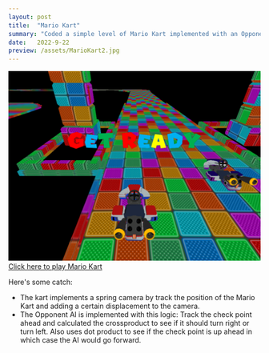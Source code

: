```yaml
---
layout: post
title:  "Mario Kart"
summary: "Coded a simple level of Mario Kart implemented with an Opponent AI."
date:   2022-9-22
preview: /assets/MarioKart2.jpg
---
```


![Picture 1](/assets/MarioKart.png)
[Click here to play Mario Kart](/assets/MarioKart/Lab08.html)

Here's some catch:

* The kart implements a spring camera by track the position of the Mario Kart and adding a certain displacement to the camera.
* The Opponent AI is implemented with this logic: Track the check point ahead and calculated the crossproduct to see if it should turn right or turn left. Also uses dot product to see if the check point is up ahead in which case the AI would go forward.
